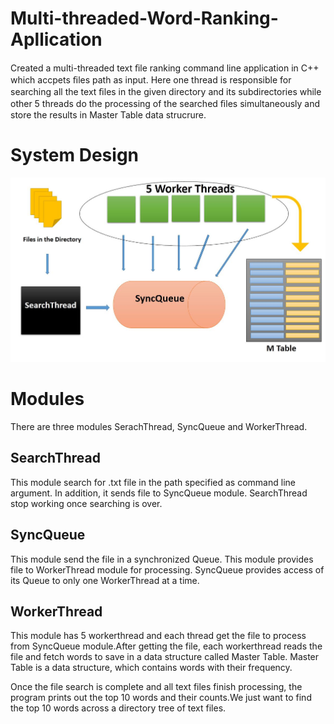 # Multi-threaded-Word-Ranking-Apllication
Created a multi-threaded text ﬁle ranking command line application in C++ which accpets ﬁles path as input. Here one thread is responsible for searching all the text ﬁles in the given directory and its subdirectories while other 5 threads do the processing of the searched ﬁles simultaneously and store the results in Master Table data strucrure.


<h1> System Design </h1>


![Methodology](/Image/first.PNG)

# Modules

There are three modules SerachThread, SyncQueue and WorkerThread.

## SearchThread

This module search for .txt file in the path specified as command line argument. In addition, it sends file to SyncQueue module. SearchThread stop working once searching is over.

## SyncQueue

This module send the file in a synchronized Queue. This module provides file to WorkerThread module for processing. SyncQueue provides access of its Queue to only one WorkerThread at a time.

## WorkerThread

This module has  5 workerthread and each thread get the file to process from SyncQueue module.After getting the file, each workerthread reads the file and fetch words to save in a data structure called Master Table. Master Table is a data structure, which contains words with their frequency.

Once the file search is complete and all text files finish processing, the program prints out the top 10 words
and their counts.We just want to find the top 10 words across a directory tree of text files.



